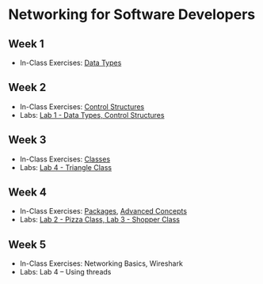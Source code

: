 # Networking for Software Developers

## Week 1

- In-Class Exercises: [Data Types](data-types)

## Week 2

- In-Class Exercises: [Control Structures](control-structures)
- Labs: [Lab 1 - Data Types, Control Structures](https://github.com/ttran375/comp216-lab1)

## Week 3

- In-Class Exercises: [Classes](classes)
- Labs: [Lab 4 - Triangle Class](https://github.com/ttran375/comp216-lab2)

## Week 4

- In-Class Exercises: [Packages](packages), [Advanced Concepts](advanced_concepts)
- Labs: [Lab 2 - Pizza Class, Lab 3 - Shopper Class](https://github.com/ttran375/comp216-lab3)

## Week 5

- In-Class Exercises: Networking Basics, Wireshark
- Labs: Lab 4 – Using threads

